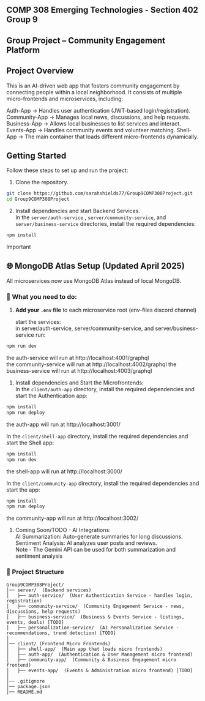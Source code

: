 ## COMP 308 Emerging Technologies - Section 402 Group 9
## Group Project – Community Engagement Platform

## Project Overview

This is an AI-driven web app that fosters community engagement by connecting people within a local neighborhood. It consists of multiple micro-frontends and microservices, including:

Auth-App → Handles user authentication (JWT-based login/registration).
Community-App → Manages local news, discussions, and help requests.
Business-App → Allows local businesses to list services and interact.
Events-App → Handles community events and volunteer matching.
Shell-App → The main container that loads different micro-frontends dynamically.

## Getting Started

Follow these steps to set up and run the project:

1. Clone the repository.
```bash
git clone https://github.com/sarahshields77/Group9COMP308Project.git
cd Group9COMP308Project
```

2. Install dependencies and start Backend Services.     
   In the `server/auth-service` , `server/community-service`, and `server/business-service` directories, install the required dependencies:
```bash
npm install
```
> [!IMPORTANT]
> ## 🌐 MongoDB Atlas Setup (Updated April 2025)
>
>All microservices now use MongoDB Atlas instead of local MongoDB.

### 🚀 What you need to do:
1. **Add your `.env` file** to each microservice root (env-files discord channel)

   start the services:  
   in server/auth-service, server/community-service, and server/business-service run:  
```bash
npm run dev
```

the auth-service will run at http://localhost:4001/graphql  
the community-service will run at http://localhost:4002/graphql
the business-service will run at http://localhost:4003/graphql  

1. Install dependencies and Start the Microfrontends:  
    In the `client/auth-app` directory, install the required dependencies and start the Authentication app:
```bash
npm install
npm run deploy
```
the auth-app will run at http://localhost:3001/  

   In the `client/shell-app` directory, install the required dependencies and start the Shell app:
```bash
npm install
npm run dev
```  
the shell-app will run at http://localhost:3000/  

   In the `client/community-app` directory, install the required dependencies and start the app:
```bash
npm install
npm run deploy
```  
the community-app will run at http://localhost:3002/    
 
1. Coming Soon/TODO - AI Integrations:  
   AI Summarization: Auto-generate summaries for long discussions.  
   Sentiment Analysis: AI analyzes user posts and reviews.  
   Note - The Gemini API can be used for both summarization and sentiment analysis  


### 📁 Project Structure  
```plaintext
Group9COMP308Project/
│── server/  (Backend services)
│   ├── auth-service/  (User Authentication Service - handles login, registration)
│   ├── community-service/  (Community Engagement Service - news, discussions, help requests)
│   ├── business-service/  (Business & Events Service - listings, events, deals) [TODO]
│   ├── personalization-service/  (AI Personalization Service - recommendations, trend detection) [TODO]
│
│── client/ (Frontend Micro Frontends)
│   ├── shell-app/  (Main app that loads micro frontends)
│   ├── auth-app/  (Authentication & User Management micro frontend)
│   ├── community-app/  (Community & Business Engagement micro frontend)
│   ├── events-app/  (Events & Administration micro frontend) [TODO]
│
│── .gitignore
│── package.json
│── README.md
```
